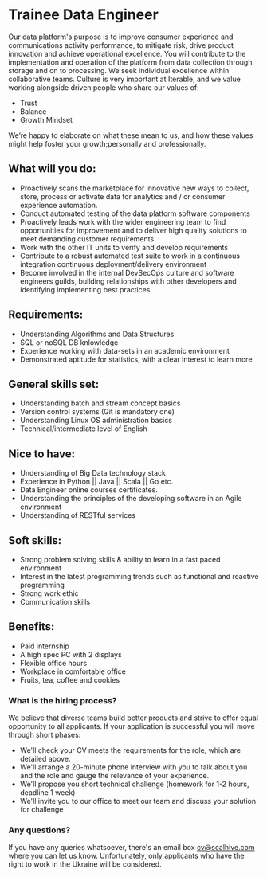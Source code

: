 # Trainee Data Engineer

Our data platform's purpose is to improve consumer experience and communications activity performance, to mitigate risk, drive product innovation and achieve operational excellence. You will contribute to the implementation and operation of the platform from data collection through storage and on to processing.
We seek individual excellence within collaborative teams.
Culture is very important at Iterable, and we value working alongside driven people who share our values of:

- Trust
- Balance
- Growth Mindset

We’re happy to elaborate on what these mean to us, and how these values might help foster your growth;personally and professionally.

## What will you do:
- Proactively scans the marketplace for innovative new ways to collect, store, process or activate data for analytics and / or consumer experience automation.
- Conduct automated testing of the data platform software components
- Proactively leads work with the wider engineering team to find opportunities for improvement and to deliver high quality solutions to meet demanding customer requirements
- Work with the other IT units to verify and develop requirements
- Contribute to a robust automated test suite to work in a continuous integration continuous deployment/delivery environment
- Become involved in the internal DevSecOps culture and software engineers guilds, building relationships with other developers and identifying implementing best practices

## Requirements:
- Understanding Algorithms and Data Structures
- SQL or noSQL DB knlowledge
- Experience working with data-sets in an academic environment
- Demonstrated aptitude for statistics, with a clear interest to learn more


## General skills set:
- Understanding batch and stream concept basics
- Version control systems (Git is mandatory one)
- Understanding Linux OS administration basics
- Technical/intermediate level of English

## Nice to have:
- Understanding of Big Data technology stack
- Experience in Python || Java || Scala || Go etc.
- Data Engineer online courses certificates.
- Understanding the principles of the developing software in an Agile environment
- Understanding of RESTful services


## Soft skills:
- Strong problem solving skills & ability to learn in a fast paced environment
- Interest in the latest programming trends such as functional and reactive programming
- Strong work ethic
- Communication skills



## Benefits:
- Paid internship
- A high spec PC with 2 displays
- Flexible office hours
- Workplace in comfortable office
- Fruits, tea, coffee and cookies


### What is the hiring process?
We believe that diverse teams build better products and strive to offer equal opportunity to all applicants. If your application is successful you will move through short phases:

- We'll check your CV meets the requirements for the role, which are detailed above.
- We'll arrange a 20-minute phone interview with you to talk about you and the role and gauge the relevance of your experience.
- We'll propose you short technical challenge (homework for 1-2 hours, deadline 1 week)
- We'll invite you to our office to meet our team and discuss your solution for challenge

### Any questions?
If you have any queries whatsoever, there's an email box cv@scalhive.com where you can let us know.
Unfortunately, only applicants who have the right to work in the Ukraine will be considered.

